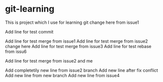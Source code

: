 # git-learning
This is project which I use for learning git change here from issue1

Add line for test commit

Add line for test merge from issue1
Add line for test merge from issue2 change here
Add line for test merge from issue3
Add line for test rebase from issu6

Add line for test merge from issue2 and me

Add completetily new line from issue2 branch
Add new line after fix conflict
Add new line from new branch
Add new line from issue4